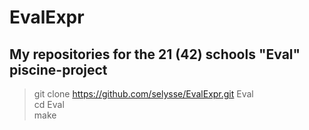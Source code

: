 # EvalExpr
## My repositories for the 21 (42) schools "Eval" piscine-project

> git clone https://github.com/selysse/EvalExpr.git Eval  
> cd Eval  
> make  
